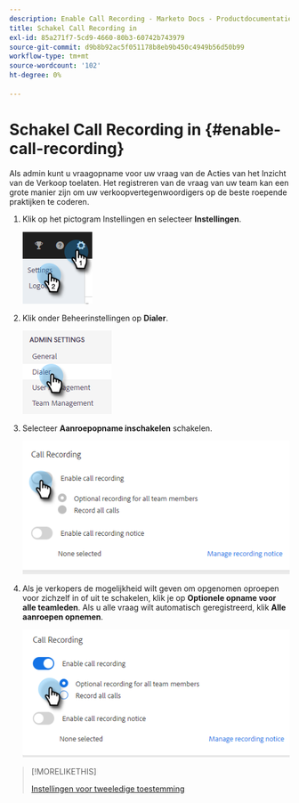 ```yaml
---
description: Enable Call Recording - Marketo Docs - Productdocumentatie
title: Schakel Call Recording in
exl-id: 85a271f7-5cd9-4660-80b3-60742b743979
source-git-commit: d9b8b92ac5f051178b8eb9b450c4949b56d50b99
workflow-type: tm+mt
source-wordcount: '102'
ht-degree: 0%

---
```


# Schakel Call Recording in {#enable-call-recording}

Als admin kunt u vraagopname voor uw vraag van de Acties van het Inzicht van de Verkoop toelaten. Het registreren van de vraag van uw team kan een grote manier zijn om uw verkoopvertegenwoordigers op de beste roepende praktijken te coderen.

1. Klik op het pictogram Instellingen en selecteer **Instellingen**.

   ![](assets/enable-call-recording-1.png)

1. Klik onder Beheerinstellingen op **Dialer**.

   ![](assets/enable-call-recording-2.png)

1. Selecteer **Aanroepopname inschakelen** schakelen.

   ![](assets/enable-call-recording-3.png)

1. Als je verkopers de mogelijkheid wilt geven om opgenomen oproepen voor zichzelf in of uit te schakelen, klik je op **Optionele opname voor alle teamleden**. Als u alle vraag wilt automatisch geregistreerd, klik **Alle aanroepen opnemen**.

   ![](assets/enable-call-recording-4.png)

>[!MORELIKETHIS]
>
>[Instellingen voor tweeledige toestemming](/help/marketo/product-docs/marketo-sales-insight/actions/phone/two-party-consent-settings.md)
